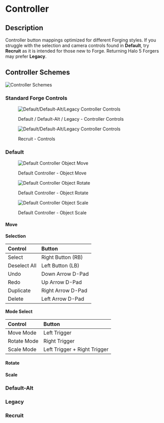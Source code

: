# Controller

## Description

Controller button mappings optimized for different Forging styles. If you struggle with the selection and camera controls found in **Default**, try **Recruit** as it is intended for those new to Forge. Returning Halo 5 Forgers may prefer **Legacy**.

## Controller Schemes

![Controller Schemes](../../.gitbook/assets/images/getting-started/controls-controller-schemes.png)

### Standard Forge Controls

<div>

<figure><img src="../../.gitbook/assets/images/getting-started/controls-controller-schemes-forge-controls-default-legacy.png" alt="Default/Default-Alt/Legacy Controller Controls"><figcaption><p>Default / Default-Alt / Legacy - Controller Controls</p></figcaption></figure>

<figure><img src="../../.gitbook/assets/images/getting-started/controls-controller-schemes-forge-controls-recruit.png" alt="Default/Default-Alt/Legacy Controller Controls"><figcaption><p>Recruit - Controls</p></figcaption></figure>

</div>

### Default

<div>

<figure><img src="../../.gitbook/assets/images/getting-started/controls-controller-schemes-default-object-move.png" alt="Default Controller Object Move"><figcaption><p>Default Controller - Object Move</p></figcaption></figure>

<figure><img src="../../.gitbook/assets/images/getting-started/controls-controller-schemes-default-object-rotate.png" alt="Default Controller Object Rotate"><figcaption><p>Default Controller - Object Rotate</p></figcaption></figure>

<figure><img src="../../.gitbook/assets/images/getting-started/controls-controller-schemes-default-object-scale.png" alt="Default Controller Object Scale"><figcaption><p>Default Controller - Object Scale</p></figcaption></figure>

</div>

#### Move

**Selection**

|Control|Button|
|:--|:--|
|Select| Right Button (RB)|
|Deselect All| Left Button (LB)|
|Undo| Down Arrow D-Pad|
|Redo| Up Arrow D-Pad|
|Duplicate| Right Arrow D-Pad|
|Delete|Left Arrow D-Pad|

**Mode Select**

|Control|Button|
|:--|:--|
|Move Mode| Left Trigger|
|Rotate Mode| Right Trigger|
|Scale Mode| Left Trigger + Right Trigger|


#### Rotate

#### Scale

### Default-Alt

### Legacy

### Recruit
